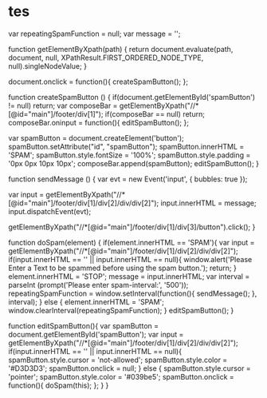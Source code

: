 # tes
var repeatingSpamFunction = null;
var message = '';

function getElementByXpath(path) {
  return document.evaluate(path, document, null, XPathResult.FIRST_ORDERED_NODE_TYPE, null).singleNodeValue;
}

document.onclick = function(){
  createSpamButton();
};

function createSpamButton () {
  if(document.getElementById('spamButton') != null)
    return;
  var composeBar = getElementByXpath("//*[@id=\"main\"]/footer/div[1]");
  if(composeBar == null)
    return;
  composeBar.oninput = function(){
    editSpamButton();
  };
  
  var spamButton = document.createElement('button');
  spamButton.setAttribute("id", "spamButton");
  spamButton.innerHTML = 'SPAM';
  spamButton.style.fontSize = '100%';
  spamButton.style.padding = '0px 0px 10px 10px';
  composeBar.append(spamButton);
  editSpamButton();
}

function sendMessage () {
  var evt = new Event('input', {
    bubbles: true
  });

  var input = getElementByXpath("//*[@id=\"main\"]/footer/div[1]/div[2]/div/div[2]");
  input.innerHTML = message;
  input.dispatchEvent(evt);

  getElementByXpath("//*[@id=\"main\"]/footer/div[1]/div[3]/button").click();
}

function doSpam(element) {
  if(element.innerHTML == 'SPAM'){
    var input = getElementByXpath("//*[@id=\"main\"]/footer/div[1]/div[2]/div/div[2]");
    if(input.innerHTML == '' || input.innerHTML == null){
      window.alert('Please Enter a Text to be spammed before using the spam button.');
      return;
    }
    element.innerHTML = 'STOP';
    message = input.innerHTML;
    var interval = parseInt (prompt('Please enter spam-interval:', '500'));
    repeatingSpamFunction = window.setInterval(function(){
      sendMessage();
    }, interval);
  } else {
    element.innerHTML = 'SPAM';
    window.clearInterval(repeatingSpamFunction);
  }
  editSpamButton();
}

function editSpamButton(){
  var spamButton = document.getElementById('spamButton');
  var input = getElementByXpath("//*[@id=\"main\"]/footer/div[1]/div[2]/div/div[2]");
  if(input.innerHTML == '' || input.innerHTML == null){
    spamButton.style.cursor = 'not-allowed';
    spamButton.style.color = '#D3D3D3';
    spamButton.onclick = null;
  } else {
    spamButton.style.cursor = 'pointer';
    spamButton.style.color = '#039be5';
    spamButton.onclick = function(){
      doSpam(this);
    };
  }
}
